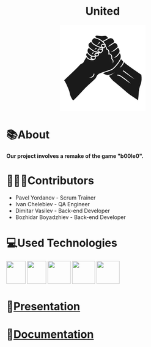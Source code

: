 <h1 align = "center">United</h1>
<p align="center"><img height="225" width="225" alt="" src="Pictures/United.png"></p>

# 📚About

**Our project involves a remake of the game "b00le0".**


# 🧑‍🤝‍🧑Contributors
* Pavel Yordanov - Scrum Trainer
* Ivan Chelebiev - QA Engineer
* Dimitar Vasilev - Back-end Developer
* Bozhidar Boyadzhiev - Back-end Developer

# 💻Used Technologies
<img height="60" width="50" margin="500px" alt="" src="https://upload.wikimedia.org/wikipedia/commons/thumb/1/18/ISO_C%2B%2B_Logo.svg/1200px-ISO_C%2B%2B_Logo.svg.png"> <img height="60" width="50" alt="" src="https://upload.wikimedia.org/wikipedia/commons/thumb/5/59/Visual_Studio_Icon_2019.svg/1200px-Visual_Studio_Icon_2019.svg.png"> <img height="60" width="60" alt="" src="https://upload.wikimedia.org/wikipedia/commons/thumb/3/34/Microsoft_Office_Excel_%282019%E2%80%93present%29.svg/1200px-Microsoft_Office_Excel_%282019%E2%80%93present%29.svg.png"> <img height="60" width="60" alt="" src="https://upload.wikimedia.org/wikipedia/commons/thumb/f/fd/Microsoft_Office_Word_%282019%E2%80%93present%29.svg/1200px-Microsoft_Office_Word_%282019%E2%80%93present%29.svg.png"> <img height="60" width="60" alt="" src="https://upload.wikimedia.org/wikipedia/commons/3/3b/Microsoft_PowerPoint_Logo.png"> 

# 📕[Presentation](https://github.com/PTYordanov20/United/files/8695314/TeamUnited.pptx) 

# 📖[Documentation](https://github.com/PTYordanov20/United/files/8695317/TeamUnited.docx)  

